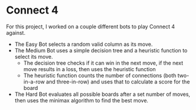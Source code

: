 # Connect 4
For this project, I worked on a couple different bots to play Connect 4 against.
- The Easy Bot selects a random valid column as its move.
- The Medium Bot uses a simple decision tree and a heuristic function to select its move. 
    - The decision tree checks if it can win in the next move, if the next move results in a loss, then uses the heuristic function
    - The heuristic function counts the number of connections (both two-in-a-row and three-in-row) and uses that to calculate a score for the board
- The Hard Bot evaluates all possible boards after a set number of moves, then uses the minimax algorithm to find the best move.
